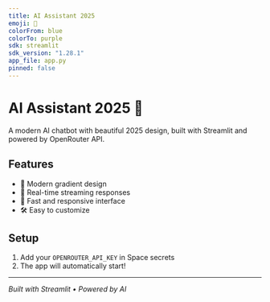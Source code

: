 ```yaml
---
title: AI Assistant 2025
emoji: 🤖
colorFrom: blue
colorTo: purple
sdk: streamlit
sdk_version: "1.28.1"
app_file: app.py
pinned: false
---
```


# AI Assistant 2025 🤖

A modern AI chatbot with beautiful 2025 design, built with Streamlit and powered by OpenRouter API.

## Features
- 🎨 Modern gradient design
- 💬 Real-time streaming responses  
- 🚀 Fast and responsive interface
- 🛠️ Easy to customize

## Setup
1. Add your `OPENROUTER_API_KEY` in Space secrets
2. The app will automatically start!

---
*Built with Streamlit • Powered by AI*